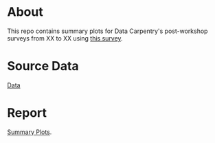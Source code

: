 # About
This repo contains summary plots for Data Carpentry's post-workshop surveys from XX to XX using [this survey](https://github.com/carpentries/assessment/blob/master/documents/surveys/dc_postsurvey_archived.pdf).

# Source Data
[Data](https://raw.githubusercontent.com/carpentries/assessment/master/data-carpentry/postworkshop/data.csv)

# Report
[Summary Plots](https://carpentries.github.io/assessment/data-carpentrypostworkshop/report.html).


